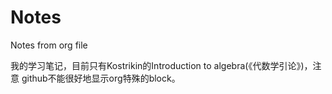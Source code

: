 # Notes
Notes from org file

我的学习笔记，目前只有Kostrikin的Introduction to algebra(《代数学引论》)，注意 github不能很好地显示org特殊的block。

